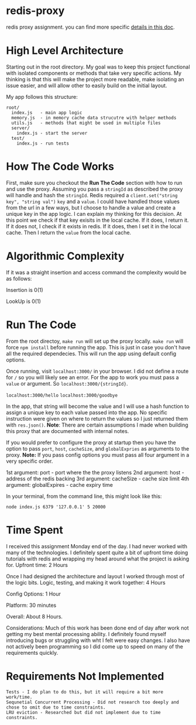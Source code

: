 # redis-proxy
redis proxy assignment. you can find more specific [details in this doc](https://paper.dropbox.com/doc/Redis-Proxy-Candidate-Brief-ToMoukffX9OvFXAXhH6fl). 


# High Level Architecture
Starting out in the root directory. My goal was to keep this project functional with isolated components or methods that take very specific actions. My thinking is that this will make the project more readable, make isolating an issue easier, and will allow other to easily build on the initial layout. 

My app follows this structure:

```
root/
  index.js   - main app logic
  memory.js  - in memory cache data strucutre with helper methods
  utils.js   - methods that might be used in multiple files
  server/    
    index.js - start the server 
  test/
    index.js - run tests
```

# How The Code Works

First, make sure you checkout the **Run The Code** section with how to run and use the proxy. Assuming you pass a `stringId` as described the proxy will handle and hash the `stringId`. Redis required a `client.set("string key", "string val")` `key` and a `value`. I could have handled those values from the url in a few ways, but I choose to handle a value and create a unique key in the app logic. I can explain my thinking for this decision. At this point we check if that key exisits in the local cache. If it does, I return it. If it does not, I check if it exists in redis. If it does, then I set it in the local cache. Then I return the `value` from the local cache.  

# Algorithmic Complexity

If it was a straight insertion and access command the complexity would be as follows:

Insertion is 0(1)

LookUp is 0(1)

# Run The Code

From the root directoy, `make run` will set up the proxy locally. `make run` will force `npm install` before running the app. This is just in case you don't have all the required dependecies. This will run the app using default config options.

Once running, visit `localhost:3000/` in your browser. I did not define a route for `/` so you will likely see an error. For the app to work you must pass a `value` or argument. So `localhost:3000/{stringId}`. 

`localhost:3000/hello`
`localhost:3000/goodbye`

In the app, that string will become the value and I will use a hash function to assign a unique key to each value passed into the app. No specific instruction were given on where to return the values so I just returned them with `res.json()`. **Note**: There are certain assumptions I made when building this proxy that are documented with internal notes. 

If you would prefer to configure the proxy at startup then you have the option to pass `port`, `host`, `cacheSize`, and `globalExpries` as arguments to the proxy. **Note:** If you pass config options you must pass all four argument in a very specific order. 

1st argument: port - port where the the proxy listens
2nd argument: host - address of the redis backing
3rd argument: cacheSize - cache size limit
4th argument: globalExpires - cache expiry time

In your terminal, from the command line, this might look like this:

`node index.js 6379 '127.0.0.1' 5 20000`

# Time Spent

I received this assignment Monday end of the day. I had never worked with many of the technologies. I definitely spent quite a bit of upfront time doing tutorials with redis and wrapping my head around what the project is asking for. Upfront time: 2 Hours

Once I had designed the architecture and layout I worked through most of the logic bits. Logic, testing, and making it work together: 4 Hours

Config Options: 1 Hour

Platform: 30 minutes

Overall: About 8 Hours.

Considerations: Much of this work has been done end of day after work not getting my best mental processing ability. I definitely found myself introducing bugs or struggling with wht I felt were easy changes. I also have not actively been programming so I did come up to speed on many of the requirements quickly.

# Requirements Not Implemented 
```
Tests - I do plan to do this, but it will require a bit more work/time. 
Sequnetial Concurrent Processing - Did not research too deeply and chose to omit due to time constraints.
LRU eviction - Researched but did not implement due to time constraints.
```
